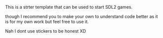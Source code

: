 This is a strter template that can be used to start SDL2 games.

though I recommend you to make your own to understand code better as it is for my own work but feel free to use it.

Nah I dont use stickers to be honest XD

